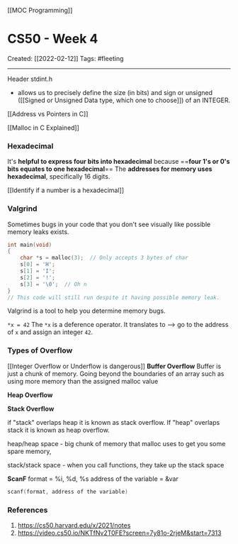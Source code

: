 [[MOC Programming]]

# CS50 - Week 4
Created:  [[2022-02-12]]
Tags: #fleeting 

---
Header stdint.h
- allows us to precisely define the size (in bits) and sign or unsigned ([[Signed or Unsigned Data type, which one to choose]]) of an INTEGER. 



[[Address vs Pointers in C]]



[[Malloc in C Explained]]



### Hexadecimal
It's **helpful to express four bits into hexadecimal** because 
==**four 1's or 0's bits equates to one hexadecimal**==
The **addresses for memory uses hexadecimal**, specifically 16 digits. 

[[Identify if a number is a hexadecimal]]





### Valgrind
Sometimes bugs in your code that you don't see visually like possible memory leaks exists. 
```C
int main(void)
{
	char *s = malloc(3);  // Only accepts 3 bytes of char 
	s[0] = 'H';
	s[1] = 'I';
	s[2] = '!';
	s[3] = '\0';  // Oh n
}
// This code will still run despite it having possible memory leak. 
```

Valgrind is a tool to help you determine memory bugs.

`*x = 42` The `*x` is a deference operator. 
It translates to --> go to the address of `x` and assign an integer `42`. 


### Types of Overflow
[[Integer Overflow or Underflow is dangerous]]
**Buffer Overflow**
Buffer is just a chunk of memory. Going beyond the boundaries of an array such as using more memory than the assigned malloc value

**Heap Overflow**


**Stack Overflow**

if "stack" overlaps heap it is known as stack overflow. 
If "heap" overlaps stack it is known as heap overflow.


heap/heap space - big chunk of memory that malloc uses to get you some spare memory,

stack/stack space - when you call functions, they take up the stack space


**ScanF**
format = %i, %d, %s
address of the variable = &var
```C
scanf(format, address of the variable)
```






### References
1. https://cs50.harvard.edu/x/2021/notes
2. https://video.cs50.io/NKTfNv2T0FE?screen=7y81o-2rjeM&start=7313